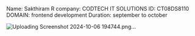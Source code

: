 Name: Sakthiram R
company: CODTECH IT SOLUTIONS
ID: CT08DS8110
DOMAIN: frontend development
Duration: september to october


![Uploading Screenshot 2024-10-06 194744.png…]()
